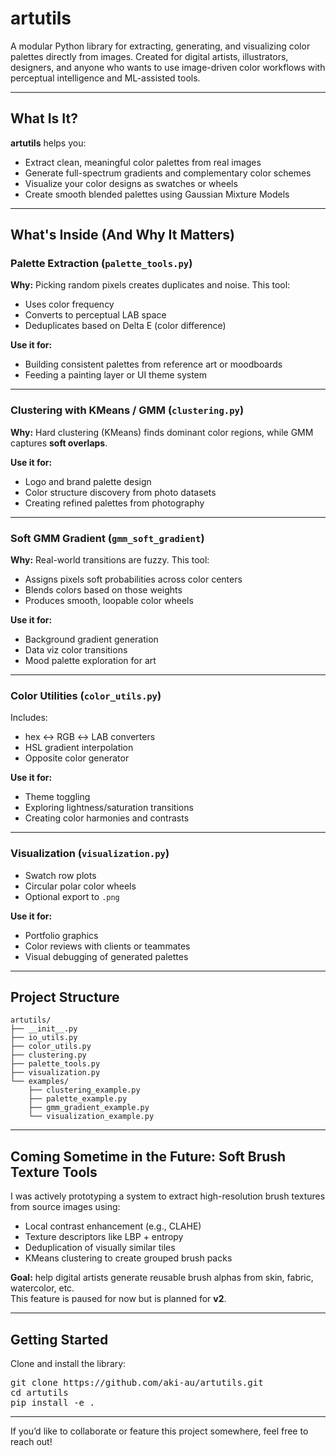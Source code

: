 # artutils

A modular Python library for extracting, generating, and visualizing color palettes directly from images. Created for digital artists, illustrators, designers, and anyone who wants to use image-driven color workflows with perceptual intelligence and ML-assisted tools.

---

## What Is It?

**artutils** helps you:
- Extract clean, meaningful color palettes from real images
- Generate full-spectrum gradients and complementary color schemes
- Visualize your color designs as swatches or wheels
- Create smooth blended palettes using Gaussian Mixture Models

---

## What's Inside (And Why It Matters)

### Palette Extraction (`palette_tools.py`)
**Why:** Picking random pixels creates duplicates and noise. This tool:
- Uses color frequency
- Converts to perceptual LAB space
- Deduplicates based on Delta E (color difference)

**Use it for:**
- Building consistent palettes from reference art or moodboards  
- Feeding a painting layer or UI theme system  

---

### Clustering with KMeans / GMM (`clustering.py`)
**Why:** Hard clustering (KMeans) finds dominant color regions, while GMM captures **soft overlaps**.

**Use it for:**
- Logo and brand palette design  
- Color structure discovery from photo datasets  
- Creating refined palettes from photography

---

### Soft GMM Gradient (`gmm_soft_gradient`)
**Why:** Real-world transitions are fuzzy. This tool:
- Assigns pixels soft probabilities across color centers
- Blends colors based on those weights
- Produces smooth, loopable color wheels

**Use it for:**
- Background gradient generation  
- Data viz color transitions  
- Mood palette exploration for art

---

### Color Utilities (`color_utils.py`)
Includes:
- hex ↔ RGB ↔ LAB converters  
- HSL gradient interpolation  
- Opposite color generator  

**Use it for:**
- Theme toggling  
- Exploring lightness/saturation transitions  
- Creating color harmonies and contrasts

---

### Visualization (`visualization.py`)
- Swatch row plots  
- Circular polar color wheels  
- Optional export to `.png`

**Use it for:**
- Portfolio graphics  
- Color reviews with clients or teammates  
- Visual debugging of generated palettes

---
## Project Structure
```
artutils/
├── __init__.py
├── io_utils.py
├── color_utils.py
├── clustering.py
├── palette_tools.py
├── visualization.py
└── examples/
    ├── clustering_example.py
    ├── palette_example.py
    ├── gmm_gradient_example.py
    └── visualization_example.py
```

---
## Coming Sometime in the Future: Soft Brush Texture Tools

I was actively prototyping a system to extract high-resolution brush textures from source images using:

- Local contrast enhancement (e.g., CLAHE)
- Texture descriptors like LBP + entropy
- Deduplication of visually similar tiles
- KMeans clustering to create grouped brush packs

**Goal:** help digital artists generate reusable brush alphas from skin, fabric, watercolor, etc.  
This feature is paused for now but is planned for **v2**.

---
## Getting Started

Clone and install the library:
<pre>
git clone https://github.com/aki-au/artutils.git
cd artutils
pip install -e .
</pre>

---
If you’d like to collaborate or feature this project somewhere, feel free to reach out!
